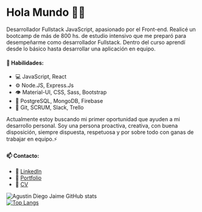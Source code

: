 <h1>Hola Mundo 🙋‍♂️</h1>

<p>Desarrollador Fullstack JavaScript, apasionado por el Front-end. Realicé un bootcamp de más de 800 hs. de estudio intensivo que me preparó para desempeñarme como desarrollador Fullstack. Dentro del curso aprendí desde lo básico hasta desarrollar una aplicación en equipo.</p>

<h4>🧠 Habilidades:</h4>
<ul>
  <li>💻 JavaScript, React</li>
  <li>⚙️ Node.JS, Express.Js</li>
  <li>👁️ Material-UI, CSS, Sass, Bootstrap</li>
  <li>💽 PostgreSQL, MongoDB, Firebase</li>
  <li>💬 Git, SCRUM, Slack, Trello</li>
</ul>

<p>Actualmente estoy buscando mi primer oportunidad que ayuden a mi desarrollo personal. Soy una persona proactiva, creativa, con buena disposición, siempre dispuesta, respetuosa y por sobre todo con ganas de trabajar en equipo.⚡</p>

<h4>📫 Contacto:</h4>
<ul>
  <li>📧 <a href='https://www.linkedin.com/in/agustin-diego-jaime-4033041b7/'> LinkedIn </a> </li>
  <li>💼 <a href='https://agustin-d-jaime.netlify.app/'> Portfolio </a> </li>
  <li>📜 <a href='https://drive.google.com/file/d/1d67Fcnu_fGYWfW2Zy49xLWYdQUWUWilR/view'> CV </a> </li>
</ul>

![Agustin Diego Jaime GitHub stats](https://github-readme-stats.vercel.app/api?username=agustinjaime99&show_icons=true&theme=radical&hide=issues,prs)
</br>
[![Top Langs](https://github-readme-stats.vercel.app/api/top-langs/?username=AgustinJaime99&layout=compact&theme=graywhite)](https://github.com/JehhS/github-readme-stats)
